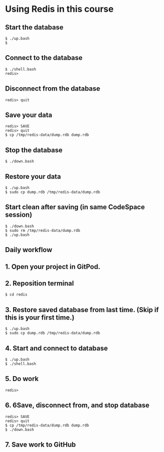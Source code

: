 # Using Redis in this course

## Start the database

```
$ ./up.bash
$
```

## Connect to the database

```
$ ./shell.bash
redis>
```

## Disconnect from the database

```
redis> quit
```

## Save your data

```
redis> SAVE
redis> quit
$ cp /tmp/redis-data/dump.rdb dump.rdb
```

## Stop the database

```
$ ./down.bash
```

## Restore your data

```
$ ./up.bash
$ sudo cp dump.rdb /tmp/redis-data/dump.rdb
```

## Start clean after saving (in same CodeSpace session)

```
$ ./down.bash
$ sudo rm /tmp/redis-data/dump.rdb
$ ./up.bash
```

## Daily workflow

## 1. Open your project in GitPod.

## 2. Reposition terminal

```
$ cd redis

```

## 3. Restore saved database from last time. (Skip if this is your first time.)

```
$ ./up.bash
$ sudo cp dump.rdb /tmp/redis-data/dump.rdb

```

## 4. Start and connect to database

```
$ ./up.bash
$ ./shell.bash

```

## 5. Do work

```
redis>

```

## 6. 6Save, disconnect from, and stop database

```
redis> SAVE
redis> quit
$ cp /tmp/redis-data/dump.rdb dump.rdb
$ ./down.bash

```

## 7. Save work to GitHub
